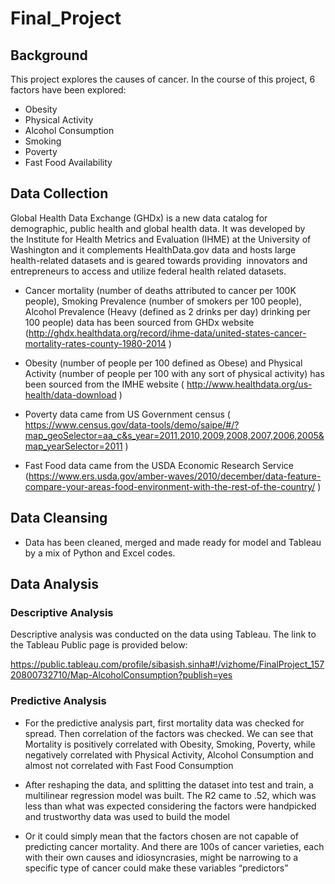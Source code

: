 # Final_Project

## Background
This project explores the causes of cancer. In the course of this project, 6 factors have been explored:
* Obesity
* Physical Activity
* Alcohol Consumption
* Smoking
* Poverty
* Fast Food Availability

## Data Collection
Global Health Data Exchange (GHDx) is a new data catalog for demographic, public health and global health data. It was developed by the Institute for Health Metrics and Evaluation (IHME) at the University of Washington and it complements HealthData.gov data and hosts large health-related datasets and is geared towards providing  innovators and entrepreneurs to access and utilize federal health related datasets.  

* Cancer mortality (number of deaths attributed to cancer per 100K people), Smoking Prevalence (number of smokers per 100 people), Alcohol Prevalence (Heavy (defined as 2 drinks per day) drinking per 100 people) data has been sourced from GHDx website (http://ghdx.healthdata.org/record/ihme-data/united-states-cancer-mortality-rates-county-1980-2014 )

* Obesity (number of people per 100 defined as Obese) and Physical Activity (number of people per 100 with any sort of physical activity) has been sourced from the IMHE website ( http://www.healthdata.org/us-health/data-download )

* Poverty data came from US Government census ( https://www.census.gov/data-tools/demo/saipe/#/?map_geoSelector=aa_c&s_year=2011,2010,2009,2008,2007,2006,2005&map_yearSelector=2011 )

* Fast Food data came from the USDA Economic Research Service (https://www.ers.usda.gov/amber-waves/2010/december/data-feature-compare-your-areas-food-environment-with-the-rest-of-the-country/ )

## Data Cleansing
* Data has been cleaned, merged and made ready for model and Tableau by a mix of Python and Excel codes. 

## Data Analysis
### Descriptive Analysis

Descriptive analysis was conducted on the data using Tableau. The link to the Tableau Public page is provided below:

https://public.tableau.com/profile/sibasish.sinha#!/vizhome/FinalProject_15720800732710/Map-AlcoholConsumption?publish=yes

### Predictive Analysis

* For the predictive analysis part, first mortality data was checked for spread. Then correlation of the factors was checked. We can see that Mortality is positively correlated with Obesity, Smoking, Poverty, while negatively correlated with Physical Activity, Alcohol Consumption and almost not correlated with Fast Food Consumption

* After reshaping the data, and splitting the dataset into test and train, a multilinear regression model was built. The R2 came to .52, which was less than what was expected considering the factors were handpicked and trustworthy data was used to build the model

*   Or it could simply mean that the factors chosen are not capable of predicting cancer mortality. And there are 100s of cancer varieties, each with their own causes and idiosyncrasies, might be narrowing to a specific type of cancer could make these variables “predictors”


